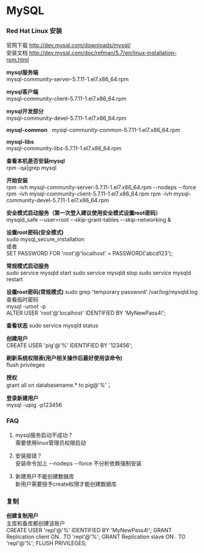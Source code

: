 # MySQL #


### Red Hat Linux 安装

官网下载  http://dev.mysql.com/downloads/mysql/  
安装文档  http://dev.mysql.com/doc/refman/5.7/en/linux-installation-rpm.html  

**mysql服务端**    
mysql-community-server-5.7.11-1.el7.x86_64.rpm  

**mysql客户端**    
mysql-community-client-5.7.11-1.el7.x86_64.rpm  

**mysql开发部分**    
mysql-community-devel-5.7.11-1.el7.x86_64.rpm

**mysql-common**    
mysql-community-common-5.7.11-1.el7.x86_64.rpm

**mysql-libs**    
mysql-community-libs-5.7.11-1.el7.x86_64.rpm

**查看本机是否安装mysql**  
rpm -qa|grep mysql

**开始安装**  
rpm -ivh mysql-community-server-5.7.11-1.el7.x86_64.rpm --nodeps --force
rpm -ivh mysql-community-client-5.7.11-1.el7.x86_64.rpm
rpm -ivh mysql-community-devel-5.7.11-1.el7.x86_64.rpm

**安全模式启动服务（第一次登入建议使用安全模式设置root密码）**  
mysqld_safe --user=root --skip-grant-tables --skip-networking &

**设置root密码(安全模式)**  
sudo mysql_secure_installation   
或者  
SET PASSWORD FOR 'root'@'localhost' = PASSWORD('abcd123');

**常规模式启动服务**  
sudo service mysqld start
sudo service mysqld stop
sudo service mysqld restart

**设置root密码(常规模式)** 
sudo grep 'temporary password' /var/log/mysqld.log 查看临时密码  
mysql -uroot -p   
ALTER USER 'root'@'localhost' IDENTIFIED BY 'MyNewPass4!';  

**查看状态**
sudo service mysqld status

**创建用户**  
CREATE USER 'pig'@'%' IDENTIFIED BY '123456';

**刷新系统权限表(用户相关操作后最好使用该命令)**  
flush privileges

**授权**  
grant all on databasename.* to pig@'%'；

**登录新建用户**  
mysql -upig -p123456

### FAQ ###  

1. mysql服务启动不成功？  
需要使用linux管理员权限启动

2. 安装报错？  
安装命令加上 --nodeps --force  不分析依赖强制安装

3. 新建用户不能创建数据库  
新用户需要授予create权限才能创建数据库

### 复制  
**创建复制用户**  
主库和备库都创建该账户  
CREATE USER 'repl'@'%' IDENTIFIED BY 'MyNewPass4!';
GRANT Replication client ON *.* TO 'repl'@'%';
GRANT Replication slave ON *.* TO 'repl'@'%';
FLUSH PRIVILEGES;




